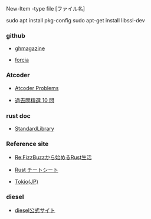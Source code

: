 New-Item -type file [ファイル名]

sudo apt install pkg-config
sudo apt-get install libssl-dev

### github

* [ghmagazine](https://github.com/ghmagazine/rustbook)

* [forcia](https://github.com/forcia/rustbook)

### Atcoder

* [Atcoder Problems](https://kenkoooo.com/atcoder/#/table/)

* [過去問精選 10 問](https://qiita.com/drken/items/fd4e5e363d0f5859067)

### rust doc
* [StandardLibrary](https://doc.rust-lang.org/stable/std/)

### Reference site

* [Re:FizzBuzzから始めるRust生活](https://qiita.com/hinastory/items/543ae9749c8bccb9afbc)

* [Rust チートシート](https://cheats.rs/)

* [Tokio(JP)](https://zenn.dev/magurotuna/books/tokio-tutorial-ja)

### diesel

* [diesel公式サイト](https://diesel.rs/guides/getting-started/)
